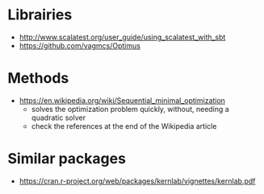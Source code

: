 # Librairies

- http://www.scalatest.org/user_guide/using_scalatest_with_sbt
- https://github.com/vagmcs/Optimus

# Methods

- https://en.wikipedia.org/wiki/Sequential_minimal_optimization
	- solves the optimization problem quickly, without, needing a quadratic solver
	- check the references at the end of the Wikipedia article

# Similar packages

- https://cran.r-project.org/web/packages/kernlab/vignettes/kernlab.pdf
